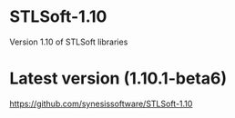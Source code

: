 # STLSoft-1.10
Version 1.10 of STLSoft libraries

# Latest version (1.10.1-beta6)
<https://github.com/synesissoftware/STLSoft-1.10>
